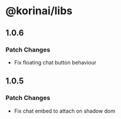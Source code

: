 # @korinai/libs

## 1.0.6

### Patch Changes

- Fix floating chat button behaviour

## 1.0.5

### Patch Changes

- Fix chat embed to attach on shadow dom
